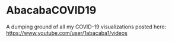 # AbacabaCOVID19
A dumping ground of all my COVID-19 visualizations posted here: https://www.youtube.com/user/1abacaba1/videos
